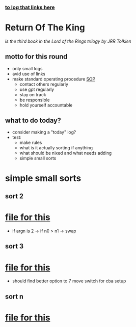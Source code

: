 ###	[to log that links here](log.md#log-2025-02-17-095159)

# Return Of The King
*is the third book in the Lord of the Rings trilogy by JRR Tolkien*

##	motto for this round
-	only small logs
-	avid use of links
-	make standard operating procedure [SOP](sop.md)
	-	contact others regularly
	-	use gpt regularly
	-	stay on track
	-	be responsible
	-	hold yourself accountable

##	what to do today?

- consider making a "today" log?
-	test:
	-	make rules
	-	what is it actually sorting if anything
	-	what should be nixed and what needs adding
	-	simple small sorts

#	simple small sorts

##	sort 2
#	[file for this](sort2.md)
-	if argn is 2
	->	if n0 > n1
		->	swap
##	sort 3
#	[file for this](sort3.md)
-	should find better option to 7 move switch for cba setup
	
##	sort n
#	[file for this](sortn.md)
##	